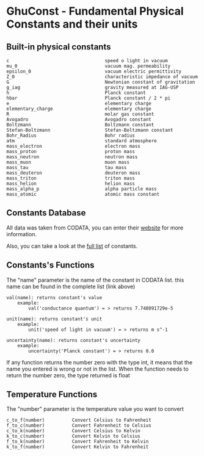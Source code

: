 # GhuConst - Fundamental Physical Constants and their units

Built-in physical constants
-------------------------------------------------------------------------
    c                                   speed o light in vacuum
    mu_0                                vacuum mag. permeability
    epsilon_0                           vacuum electric permittivity
    Z_0                                 characteristic impedance of vacuum
    G                                   Newtonian constant of gravitation
    g_iag                               gravity measured at IAG-USP
    h                                   Planck constant
    hbar                                Planck constant / 2 * pi
    e                                   elementary charge
    elementary_charge                   elementary charge
    R                                   molar gas constant
    Avogadro                            Avogadro constant
    Boltzmann                           Boltzmann constant
    Stefan-Boltzmann                    Stefan-Boltzmann constant
    Bohr_Radius                         Bohr radius
    atm                                 standard atmosphere
    mass_electron                       electron mass
    mass_proton                         proton mass
    mass_neutron                        neutron mass
    mass_muon                           muon mass
    mass_tau                            tau mass
    mass_deuteron                       deuteron mass
    mass_triton                         triton mass
    mass_helion                         helion mass
    mass_alpha_p                        alpha particle mass
    mass_atomic                         atomic mass constant

Constants Database
-------------------------------------------------------------------------
All data was taken from CODATA, you can enter their [website](http://physics.nist.gov/constants) for more information.

Also, you can take a look at the [full list](https://physics.nist.gov/cuu/Constants/Table/allascii.txt) of constants.



Constants's Functions
---------------------
The "name" parameter is the name of the constant in CODATA list. this name can be found in the complete list (link above)

    val(name): returns constant's value
        example:
            val('conductance quantum') = > returns 7.748091729e-5

    unit(name): returns constant's unit
        example:
            unit('speed of light in vacuum') = > returns m s^-1

    uncertainty(name): returns constant's uncertainty
        example:
            uncertainty('Planck constant') = > returns 0.0

If any function returns the number zero with the type int, it means that the name you entered is wrong or not in the list. When the function needs to return the number zero, the type returned is float



Temperature Functions
---------------------
The "number" parameter is the temperature value you want to convert

    c_to_f(number)          Convert Celsius to Fahrenheit
    f_to_c(number)          Convert Fahrenheit to Celsius
    c_to_k(number)          Convert Celsius to Kelvin
    k_to_c(number)          Convert Kelvin to Celsius
    f_to_k(number)          Convert Fahrenheit to Kelvin
    k_to_f(number)          Convert Kelvin to Fahrenheit